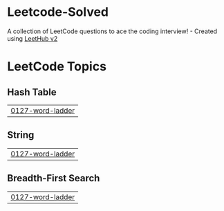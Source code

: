 # Leetcode-Solved
A collection of LeetCode questions to ace the coding interview! - Created using [LeetHub v2](https://github.com/arunbhardwaj/LeetHub-2.0)

<!---LeetCode Topics Start-->
# LeetCode Topics
## Hash Table
|  |
| ------- |
| [0127-word-ladder](https://github.com/DivyankAgarwal/Leetcode-Solved/tree/master/0127-word-ladder) |
## String
|  |
| ------- |
| [0127-word-ladder](https://github.com/DivyankAgarwal/Leetcode-Solved/tree/master/0127-word-ladder) |
## Breadth-First Search
|  |
| ------- |
| [0127-word-ladder](https://github.com/DivyankAgarwal/Leetcode-Solved/tree/master/0127-word-ladder) |
<!---LeetCode Topics End-->